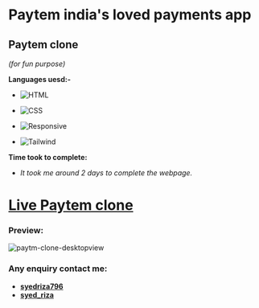 # Paytem india's loved payments app

## Paytem clone 
*(for fun purpose)*

**Languages uesd:-**

- ![HTML](https://img.shields.io/badge/-HTML5-orange)

- ![CSS](https://img.shields.io/badge/-CSS3-green)

- ![Responsive](https://img.shields.io/badge/-Responsive-yellow)

- ![Tailwind](https://img.shields.io/badge/-Tailwind-red)

**Time took to complete:**

- *It took me around 2 days to complete the webpage.*


# [Live Paytem clone](https://tranquil-daifuku-c2b39a.netlify.app/)

 ### Preview:

![paytm-clone-desktopview](https://user-images.githubusercontent.com/115790586/208296343-5dd74d46-a9b6-4fd7-9279-f4d363da509d.jpeg)


 ### Any enquiry contact me:
 - **[syedriza796](https://www.instagram.com/)**
 - **[syed_riza](https://www.linkedin.com/in/syed-riza-815770246/)**
 





 
